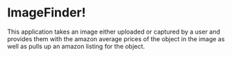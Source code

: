 # ImageFinder!
This application takes an image either uploaded or captured by a user and provides them with the amazon average prices of the object in the image as well as pulls up an amazon listing for the object.


